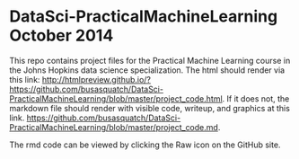 DataSci-PracticalMachineLearning
October 2014
================================

This repo contains project files for the Practical Machine Learning course in the Johns Hopkins data science specialization.  The html should render via this link: http://htmlpreview.github.io/?https://github.com/busasquatch/DataSci-PracticalMachineLearning/blob/master/project_code.html.  If it does not, the markdown file should render with visible code, writeup, and graphics at this link. https://github.com/busasquatch/DataSci-PracticalMachineLearning/blob/master/project_code.md.  

The rmd code can be viewed by clicking the Raw icon on the GitHub site.


